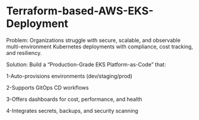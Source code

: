 # Terraform-based-AWS-EKS-Deployment
Problem: Organizations struggle with secure, scalable, and observable multi-environment Kubernetes deployments with compliance, cost tracking, and resiliency.

Solution: Build a “Production-Grade EKS Platform-as-Code” that:

1-Auto-provisions environments (dev/staging/prod)

2-Supports GitOps CD workflows

3-Offers dashboards for cost, performance, and health

4-Integrates secrets, backups, and security scanning

